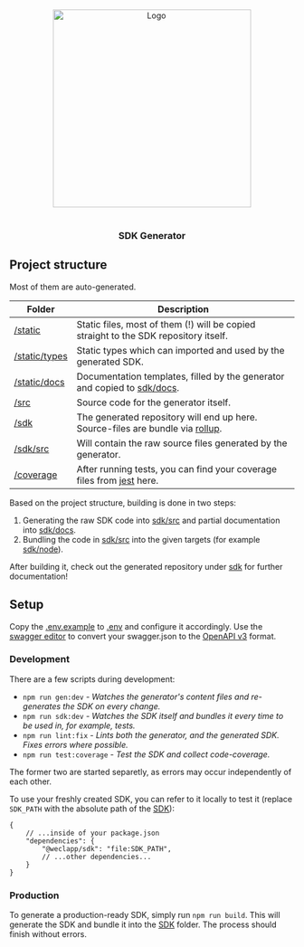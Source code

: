 <br/>
<br/>

<div align="center">
    <img src="/uploads/1dedf37d0e1e105f9e94ea97e04ca096/logo.svg" alt="Logo" width="350"/>
</div>

<br/>

<div align="center">
    <h3>SDK Generator</h3>
</div>


## Project structure

Most of them are auto-generated.

| Folder | Description |
| ----- | ----- |
| [/static](static) | Static files, most of them (!) will be copied straight to the SDK repository itself. |
| [/static/types](static/types) | Static types which can imported and used by the generated SDK. |
| [/static/docs](static/docs) | Documentation templates, filled by the generator and copied to [sdk/docs](sdk/docs). |
| [/src](src) | Source code for the generator itself. |
| [/sdk](sdk) | The generated repository will end up here. Source-files are bundle via [rollup](https://rollupjs.org/). |
| [/sdk/src](sdk/src) | Will contain the raw source files generated by the generator.  |
| [/coverage](coverage) | After running tests, you can find your coverage files from [jest](https://jestjs.io/en/) here. |

Based on the project structure, building is done in two steps:
1. Generating the raw SDK code into [sdk/src](sdk/src) and partial documentation into [sdk/docs](sdk/docs).
2. Bundling the code in [sdk/src](sdk/src) into the given targets (for example [sdk/node](sdk/node)).

After building it, check out the generated repository under [sdk](sdk) for further documentation!


## Setup

Copy the [.env.example](.env.example) to [.env](.env) and configure it accordingly. Use the [swagger editor](https://editor.swagger.io/) to convert your
swagger.json to the [OpenAPI v3](https://swagger.io/specification/) format.

### Development

There are a few scripts during development:

* `npm run gen:dev` _- Watches the generator's content files and re-generates the SDK on every change._
* `npm run sdk:dev` _- Watches the SDK itself and bundles it every time to be used in, for example, tests._
* `npm run lint:fix` _- Lints both the generator, and the generated SDK. Fixes errors where possible._
* `npm run test:coverage` _- Test the SDK and collect code-coverage._

The former two are started separetly, as errors may occur independently of each other.

To use your freshly created SDK, you can refer to it locally to test it (replace `SDK_PATH` with the absolute path of the [SDK](sdk)): 
```json5
{
    // ...inside of your package.json
    "dependencies": {
        "@weclapp/sdk": "file:SDK_PATH",
        // ...other dependencies...
    }
}
```

### Production

To generate a production-ready SDK, simply run `npm run build`. This will generate the SDK and bundle it into the [SDK](sdk) folder. The process should finish without
errors.

